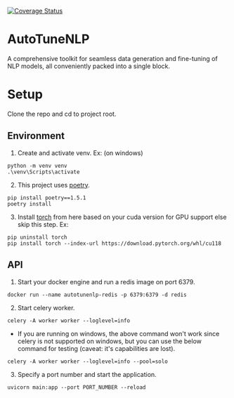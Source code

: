 [![Coverage Status](https://coveralls.io/repos/github/ChakshuGautam/AutoTuneNLP/badge.svg?branch=main)](https://coveralls.io/github/ChakshuGautam/AutoTuneNLP?branch=main)

# AutoTuneNLP
A comprehensive toolkit for seamless data generation and fine-tuning of NLP models, all conveniently packed into a single block.

# Setup

Clone the repo and cd to project root.

## Environment
1. Create and activate venv. Ex:
(on windows)
```
python -m venv venv
.\venv\Scripts\activate
```
2. This project uses [poetry](https://python-poetry.org/docs/basic-usage/).
```
pip install poetry==1.5.1
poetry install
```
3. Install [torch](https://pytorch.org/) from here based on your cuda version for GPU support else skip this step. Ex:
```
pip uninstall torch
pip install torch --index-url https://download.pytorch.org/whl/cu118
```

## API
1. Start your docker engine and run a redis image on port 6379.
```
docker run --name autotunenlp-redis -p 6379:6379 -d redis
```
2. Start celery worker.
```
celery -A worker worker --loglevel=info
```
- If you are running on windows, the above command won't work since celery is not supported on windows, but you can use the below command for testing (caveat: it's capabilities are lost).
```
celery -A worker worker --loglevel=info --pool=solo
```
3. Specify a port number and start the application.
```
uvicorn main:app --port PORT_NUMBER --reload
```


